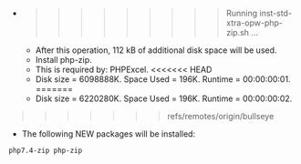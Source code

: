 * >>>>>>>>> Running inst-std-xtra-opw-php-zip.sh ...
  * After this operation, 112 kB of additional disk space will be used.
  * Install php-zip.
  * This is required by: PHPExcel.
<<<<<<< HEAD
  * Disk size = 6098888K. Space Used = 196K. Runtime = 00:00:00:01.
=======
  * Disk size = 6220280K. Space Used = 196K. Runtime = 00:00:00:02.
>>>>>>> refs/remotes/origin/bullseye
  * The following NEW packages will be installed:
  ```bash
php7.4-zip php-zip
  ```

